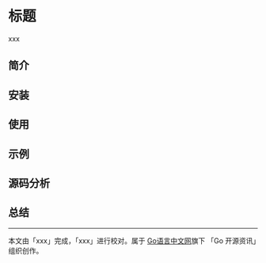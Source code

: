 # 标题

xxx

## 简介

## 安装

## 使用

## 示例

## 源码分析

## 总结

---

本文由「xxx」完成，「xxx」进行校对。属于 [Go语言中文网](https://studyggolang.com)旗下 「Go 开源资讯」组织创作。
